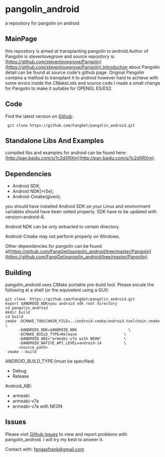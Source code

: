 # pangolin_android
a repository for pangolin on android

## MainPage
this repository is aimed at transplanting pangolin to android.Author of Pangolin is stevenlovegrove and source repository is:[https://github.com/stevenlovegrove/Pangolin](https://github.com/stevenlovegrove/Pangolin).Introduction about Pangolin detail can be found at source code's github page. Original Pangolin contains a method to transplant it to android however hard to achieve with some errors inside the CMakeLists and source code.I made a small change for Pangolin to make it suitable for OPENGL ES/ES2.

## Code
Find the latest version on [Github](https://github.com):
``` 
 git clone https://github.com/FangGet/pangolin_android.git
```

## Standalone Libs And Examples
compiled libs and examples for android can be found here: [http://pan.baidu.com/s/1c2dXRXm](http://pan.baidu.com/s/1c2dXRXm);

## Dependencies
* Android SDK;
* Android NDK(>r5e);
* Android-Cmake(given);

you should have installed Android SDK on your Linux and environment variables should have been setted properly. SDK have to be updated with version>android-8.

Android NDK can be only extracted to certain directory.

Android-Cmake may not perform properly on Windows.

Other dependencies for pangolin can be found at[https://github.com/FangGet/pangolin_android/tree/master/Pangolin](https://github.com/FangGet/pangolin_android/tree/master/Pangolin).

## Building
pangolin_android uses CMake portable pre-build tool. Please excute the following at a shell (or the equivelent using a GUI):
```
git clone  https://github.com/FangGet/pangolin_android.git
export $ANDROID_NDK=you android ndk root directory
cd pangolin_android
mkdir build
cd build
cmake -DCMAKE_TOOLCHAIN_FILE=../android-cmake/android.toolchain.cmake \
      -DANDROID_NDK=$ANDROID_NDK                       \
      -DCMAKE_BUILD_TYPE=Release                     \
      -DANDROID_ABI="armeabi-v7a with NEON"          \
      -DANDROID_NATIVE_API_LEVEL=android-14          \
      <source_path>
 cmake --build 
```
ANDROID_BUILD_TYPE:(must be specified)
  * Debug
  * Release

Android_ABI:
  * armeabi
  * armeabi-v7a
  * armeabi-v7a with NEON

## Issues
Please visit [Github Issues](https://github.com/FangGet/pangolin_android/issues) to view and report problems with pangolin_android. I will try my best to answer it.

Contact with: fangasfrank@gmail.com
